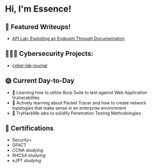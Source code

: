 <h1>Hi, I'm Essence! </h1>

<h2>📝 Featured Writeups!</h2>

- [API Lab: Exploiting an Endpoint Through Documentation](https://github.com/essenced83/cyber-lab-journal/blob/main/web-security-academy/writeups/api-testing/index.md)

<h2>👩🏽‍💻 Cybersecurity Projects:</h2>

  - [cyber-lab-journal](https://github.com/essenced83/cyber-lab-journal)

<h2>🌞 Current Day-to-Day </h2>

- 🌱 Learning how to utilize Burp Suite to test against Web Application Vulnerabilites
- 🌱 Actively learning about Packet Tracer and how to create network topologies that make sense in an enterprise environment
- 🌱 TryHackMe labs to solidify Penetration Testing Methodologies.

<h2>📜 Certifications </h2>

  - Security+
  - GFACT
  - CCNA *studying*
  - RHCSA *studying*
  - eJPT *studying*



<!--
**joshmadakor1/joshmadakor1** is a ✨ _special_ ✨ repository because its `README.md` (this file) appears on your GitHub profile.

Here are some ideas to get you started:

- 🔭 I’m currently working on ...
- 🌱 I’m currently learning ...
- 👯 I’m looking to collaborate on ...
- 🤔 I’m looking for help with ...
- 💬 Ask me about ...
- 📫 How to reach me: ...
- 😄 Pronouns: ...
- ⚡ Fun fact: ...
-->
